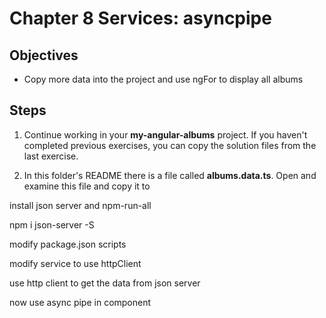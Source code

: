 # Chapter 8 Services: asyncpipe

## Objectives

- Copy more data into the project and use ngFor to display all albums

## Steps

1. Continue working in your **my-angular-albums** project. If you haven't completed previous exercises, you can copy the solution files from the last exercise.

1. In this folder's README there is a file called **albums.data.ts**. Open and examine this file and copy it to

install json server and npm-run-all

npm i json-server -S

modify package.json scripts

modify service to use httpClient

use http client to get the data from json server

now use async pipe in component
